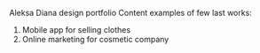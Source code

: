 Aleksa Diana design portfolio 
Content examples of few last works:
1. Mobile app for selling clothes
2. Online marketing for cosmetic company 